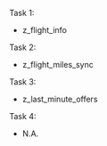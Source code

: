 Task 1:
- z_flight_info

Task 2:
- z_flight_miles_sync

Task 3:
- z_last_minute_offers

Task 4:
- N.A.

